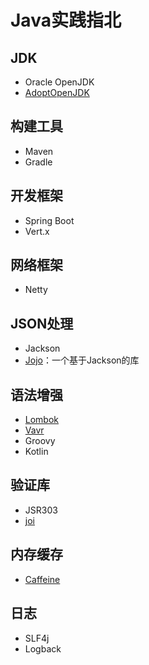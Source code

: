 # Java实践指北

## JDK

- Oracle OpenJDK
- [AdoptOpenJDK](https://adoptopenjdk.net/)

## 构建工具

- Maven
- Gradle

## 开发框架

- Spring Boot
- Vert.x

## 网络框架

- Netty

## JSON处理

- Jackson
- [Jojo](https://github.com/cbdyzj/jojo)：一个基于Jackson的库

## 语法增强

- [Lombok](https://www.projectlombok.org/)
- [Vavr](https://www.vavr.io/)
- Groovy
- Kotlin

## 验证库

- JSR303
- [joi](https://github.com/cbdyzj/joi)

## 内存缓存

- [Caffeine](https://github.com/ben-manes/caffeine)

## 日志

- SLF4j
- Logback